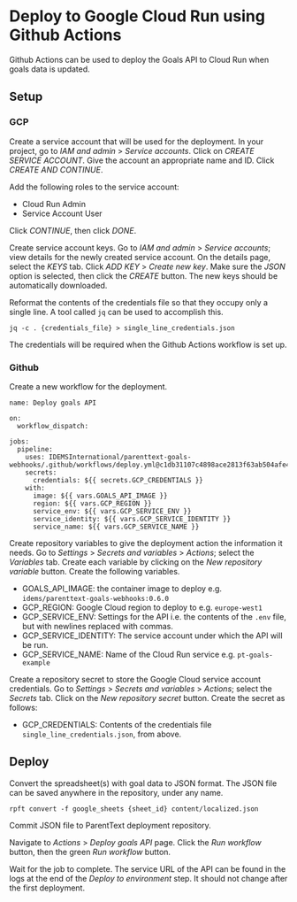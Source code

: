 # Deploy to Google Cloud Run using Github Actions

Github Actions can be used to deploy the Goals API to Cloud Run when goals data is updated.

## Setup

### GCP

Create a service account that will be used for the deployment. In your project, go to _IAM and admin_ > _Service accounts_. Click on _CREATE SERVICE ACCOUNT_. Give the account an appropriate name and ID. Click _CREATE AND CONTINUE_.

Add the following roles to the service account:

- Cloud Run Admin
- Service Account User

Click _CONTINUE_, then click _DONE_.

Create service account keys. Go to _IAM and admin_ > _Service accounts_; view details for the newly created service account. On the details page, select the _KEYS_ tab. Click _ADD KEY_ > _Create new key_. Make sure the _JSON_ option is selected, then click the _CREATE_ button. The new keys should be automatically downloaded.

Reformat the contents of the credentials file so that they occupy only a single line. A tool called `jq` can be used to accomplish this.

```
jq -c . {credentials_file} > single_line_credentials.json
```

The credentials will be required when the Github Actions workflow is set up.

### Github

Create a new workflow for the deployment.

```
name: Deploy goals API

on:
  workflow_dispatch:

jobs:
  pipeline:
    uses: IDEMSInternational/parenttext-goals-webhooks/.github/workflows/deploy.yml@c1db31107c4898ace2813f63ab504afe4b5c5a68
    secrets:
      credentials: ${{ secrets.GCP_CREDENTIALS }}
    with:
      image: ${{ vars.GOALS_API_IMAGE }}
      region: ${{ vars.GCP_REGION }}
      service_env: ${{ vars.GCP_SERVICE_ENV }}
      service_identity: ${{ vars.GCP_SERVICE_IDENTITY }}
      service_name: ${{ vars.GCP_SERVICE_NAME }}
```

Create repository variables to give the deployment action the information it needs. Go to _Settings_ > _Secrets and variables_ > _Actions_; select the _Variables_ tab. Create each variable by clicking on the _New repository variable_ button. Create the following variables.

- GOALS\_API\_IMAGE: the container image to deploy e.g. `idems/parenttext-goals-webhooks:0.6.0`
- GCP_REGION: Google Cloud region to deploy to e.g. `europe-west1`
- GCP\_SERVICE\_ENV: Settings for the API i.e. the contents of the `.env` file, but with newlines replaced with commas.
- GCP\_SERVICE\_IDENTITY: The service account under which the API will be run.
- GCP\_SERVICE\_NAME: Name of the Cloud Run service e.g. `pt-goals-example`

Create a repository secret to store the Google Cloud service account credentials. Go to _Settings_ > _Secrets and variables_ > _Actions_; select the _Secrets_ tab. Click on the _New repository secret_ button. Create the secret as follows:

- GCP_CREDENTIALS: Contents of the credentials file `single_line_credentials.json`, from above.


## Deploy

Convert the spreadsheet(s) with goal data to JSON format. The JSON file can be saved anywhere in the repository, under any name.

```
rpft convert -f google_sheets {sheet_id} content/localized.json
```

Commit JSON file to ParentText deployment repository.

Navigate to _Actions_ > _Deploy goals API_ page. Click the _Run workflow_ button, then the green _Run workflow_ button.

Wait for the job to complete. The service URL of the API can be found in the logs at the end of the _Deploy to environment_ step. It should not change after the first deployment.
